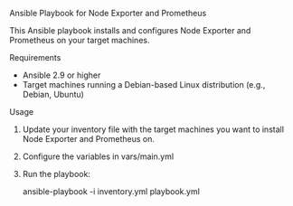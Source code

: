 Ansible Playbook for Node Exporter and Prometheus

This Ansible playbook installs and configures Node Exporter and Prometheus on your target machines.

Requirements

- Ansible 2.9 or higher
- Target machines running a Debian-based Linux distribution (e.g., Debian, Ubuntu)

Usage

1. Update your inventory file with the target machines you want to install Node Exporter and Prometheus on.
2. Configure the variables in vars/main.yml
3. Run the playbook:

    ansible-playbook -i inventory.yml playbook.yml

    